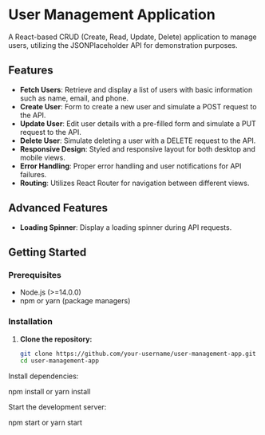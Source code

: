 # User Management Application

A React-based CRUD (Create, Read, Update, Delete) application to manage users, utilizing the JSONPlaceholder API for demonstration purposes.

## Features

- **Fetch Users**: Retrieve and display a list of users with basic information such as name, email, and phone.
- **Create User**: Form to create a new user and simulate a POST request to the API.
- **Update User**: Edit user details with a pre-filled form and simulate a PUT request to the API.
- **Delete User**: Simulate deleting a user with a DELETE request to the API.
- **Responsive Design**: Styled and responsive layout for both desktop and mobile views.
- **Error Handling**: Proper error handling and user notifications for API failures.
- **Routing**: Utilizes React Router for navigation between different views.

## Advanced Features

- **Loading Spinner**: Display a loading spinner during API requests.

## Getting Started

### Prerequisites

- Node.js (>=14.0.0)
- npm or yarn (package managers)

### Installation

1. **Clone the repository:**

   ```bash
   git clone https://github.com/your-username/user-management-app.git
   cd user-management-app


Install dependencies:
   
npm install
or
yarn install

Start the development server:

npm start
or
yarn start
